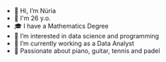 - 👋 Hi, I’m Núria
- 🎂 I'm 26 y.o.
- 🎓 I have a Mathematics Degree
- 👀 I’m interested in data science and programming
- 🌱 I’m currently working as a Data Analyst
- 🧐 Passionate about piano, guitar, tennis and padel

<!---
nurialopezraich/nurialopezraich is a ✨ special ✨ repository because its `README.md` (this file) appears on your GitHub profile.
You can click the Preview link to take a look at your changes.
--->
